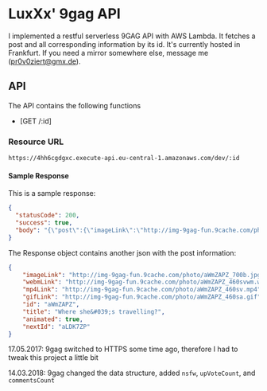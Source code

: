 # LuxXx' 9gag API

I implemented a restful serverless 9GAG API with AWS Lambda. It fetches a post and all corresponding information by its id.
It's currently hosted in Frankfurt. If you need a mirror somewhere else, message me (pr0v0ziert@gmx.de).

## API
The API contains the following functions

- [GET /:id]

### Resource URL

`https://4hh6cgdgxc.execute-api.eu-central-1.amazonaws.com/dev/:id`

#### Sample Response
This is a sample response:
```json
{
  "statusCode": 200,
  "success": true,
  "body": "{\"post\":{\"imageLink\":\"http://img-9gag-fun.9cache.com/photo/a0bPvMO_700b.jpg\",\"webmLink\":\"http://img-9gag-fun.9cache.com/photo/a0bPvMO_460svwm.webm\",\"mp4Link\":\"http://img-9gag-fun.9cache.com/photo/a0bPvMO_460sv.mp4\",\"gifLink\":\"http://img-9gag-fun.9cache.com/photo/a0bPvMO_460sa.gif\",\"id\":\"a0bPvMO\",\"title\":\"Which one do you prefer ? (flash fan here)\",\"animated\":false,\"nextId\":\"aqbmoqR\"}}"
}
```

The Response object contains another json with the post information:

```json
{
	"imageLink": "http://img-9gag-fun.9cache.com/photo/aWmZAPZ_700b.jpg",
	"webmLink": "http://img-9gag-fun.9cache.com/photo/aWmZAPZ_460svwm.webm",
	"mp4Link": "http://img-9gag-fun.9cache.com/photo/aWmZAPZ_460sv.mp4",
	"gifLink": "http://img-9gag-fun.9cache.com/photo/aWmZAPZ_460sa.gif",
	"id": "aWmZAPZ",
	"title": "Where she&#039;s travelling?",
	"animated": true,
	"nextId": "aLDK7ZP"
}
```
17.05.2017: 9gag switched to HTTPS some time ago, therefore I had to tweak this project a little bit

14.03.2018: 9gag changed the data structure, added `nsfw`, `upVoteCount`, and `commentsCount`
